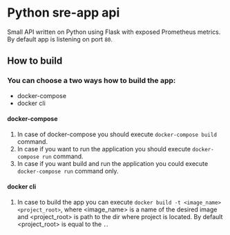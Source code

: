 # Python sre-app api
Small API written on Python using Flask with exposed Prometheus metrics.  
By default app is listening on port `80`.

## How to build

### You can choose a two ways how to build the app:
* docker-compose
* docker cli

#### docker-compose
1) In case of docker-compose you should execute `docker-compose build` command.
2) In case if you want to run the application you should execute `docker-compose run` command.
3) In case if you want build and run the application you could execute `docker-compose run` command only.

#### docker cli
1) In case to build the app you can execute `docker build -t <image_name> <project_root>`, 
where <image_name> is a name of the desired image and <project_root> is path to the dir
where project is located. By default <project_root> is equal to the `.`.